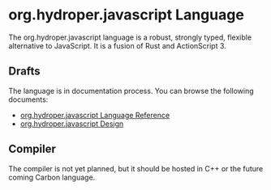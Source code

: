 # org.hydroper.javascript Language

The org.hydroper.javascript language is a robust, strongly typed, flexible alternative to JavaScript. It is a fusion of Rust and ActionScript 3.

## Drafts

The language is in documentation process. You can browse the following documents:

* [org.hydroper.javascript Language Reference](reference/README.md)
* [org.hydroper.javascript Design](draftDocuments/0.1.0/design.md)

## Compiler

The compiler is not yet planned, but it should be hosted in C++ or the future coming Carbon language.